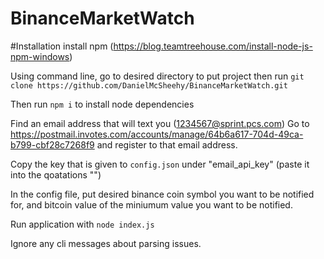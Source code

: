 # BinanceMarketWatch

#Installation
install npm (https://blog.teamtreehouse.com/install-node-js-npm-windows)
 
Using command line, go to desired directory to put project
then run `git clone https://github.com/DanielMcSheehy/BinanceMarketWatch.git`

Then run `npm i` to install node dependencies

Find an email address that will text you (1234567@sprint.pcs.com)
Go to https://postmail.invotes.com/accounts/manage/64b6a617-704d-49ca-b799-cbf28c7268f9
and register to that email address. 

Copy the key that is given to `config.json` under "email_api_key" (paste it into the qoatations "")

In the config file, put desired binance coin symbol you want to be notified for, 
and bitcoin value of the miniumum value you want to be notified. 

Run application with `node index.js`

Ignore any cli messages about parsing issues. 
